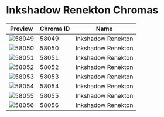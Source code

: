 # Inkshadow Renekton Chromas



| Preview | Chroma ID | Name |
|---------|-----------|------|
| ![58049](https://raw.communitydragon.org/latest/plugins/rcp-be-lol-game-data/global/default/v1/champion-chroma-images/58/58049.png) | 58049 | Inkshadow Renekton |
| ![58050](https://raw.communitydragon.org/latest/plugins/rcp-be-lol-game-data/global/default/v1/champion-chroma-images/58/58050.png) | 58050 | Inkshadow Renekton |
| ![58051](https://raw.communitydragon.org/latest/plugins/rcp-be-lol-game-data/global/default/v1/champion-chroma-images/58/58051.png) | 58051 | Inkshadow Renekton |
| ![58052](https://raw.communitydragon.org/latest/plugins/rcp-be-lol-game-data/global/default/v1/champion-chroma-images/58/58052.png) | 58052 | Inkshadow Renekton |
| ![58053](https://raw.communitydragon.org/latest/plugins/rcp-be-lol-game-data/global/default/v1/champion-chroma-images/58/58053.png) | 58053 | Inkshadow Renekton |
| ![58054](https://raw.communitydragon.org/latest/plugins/rcp-be-lol-game-data/global/default/v1/champion-chroma-images/58/58054.png) | 58054 | Inkshadow Renekton |
| ![58055](https://raw.communitydragon.org/latest/plugins/rcp-be-lol-game-data/global/default/v1/champion-chroma-images/58/58055.png) | 58055 | Inkshadow Renekton |
| ![58056](https://raw.communitydragon.org/latest/plugins/rcp-be-lol-game-data/global/default/v1/champion-chroma-images/58/58056.png) | 58056 | Inkshadow Renekton |